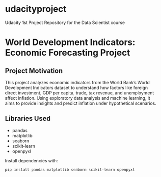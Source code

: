 # udacityproject
Udacity 1st Project Repository for the Data Scientist course

# World Development Indicators: Economic Forecasting Project

## Project Motivation

This project analyzes economic indicators from the World Bank’s World Development Indicators dataset to understand how factors like foreign direct investment, GDP per capita, trade, tax revenue, and unemployment affect inflation. Using exploratory data analysis and machine learning, it aims to provide insights and predict inflation under hypothetical scenarios.

## Libraries Used

- pandas  
- matplotlib  
- seaborn  
- scikit-learn  
- openpyxl  

Install dependencies with:  
```bash
pip install pandas matplotlib seaborn scikit-learn openpyxl

